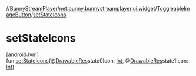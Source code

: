 //[BunnyStreamPlayer](../../../index.md)/[net.bunny.bunnystreamplayer.ui.widget](../index.md)/[ToggleableImageButton](index.md)/[setStateIcons](set-state-icons.md)

# setStateIcons

[androidJvm]\
fun [setStateIcons](set-state-icons.md)(@[DrawableRes](https://developer.android.com/reference/kotlin/androidx/annotation/DrawableRes.html)state0Icon: [Int](https://kotlinlang.org/api/core/kotlin-stdlib/kotlin/-int/index.html), @[DrawableRes](https://developer.android.com/reference/kotlin/androidx/annotation/DrawableRes.html)state1Icon: [Int](https://kotlinlang.org/api/core/kotlin-stdlib/kotlin/-int/index.html))